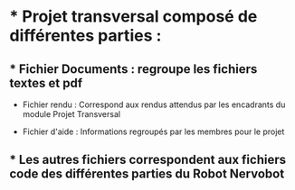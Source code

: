 # * Projet transversal composé de différentes parties :

## * Fichier Documents : regroupe les fichiers textes et pdf

 * Fichier rendu : Correspond aux rendus attendus par les encadrants du module Projet Transversal

 * Fichier d'aide : Informations regroupés par les membres pour le projet

## * Les autres fichiers correspondent aux fichiers code des différentes parties du Robot Nervobot

